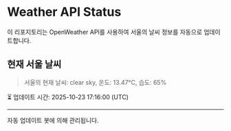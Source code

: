 
# Weather API Status

이 리포지토리는 OpenWeather API를 사용하여 서울의 날씨 정보를 자동으로 업데이트합니다.

## 현재 서울 날씨
> 서울의 현재 날씨: clear sky, 온도: 13.47°C, 습도: 65%

⏳ 업데이트 시간: 2025-10-23 17:16:00 (UTC)

---
자동 업데이트 봇에 의해 관리됩니다.
